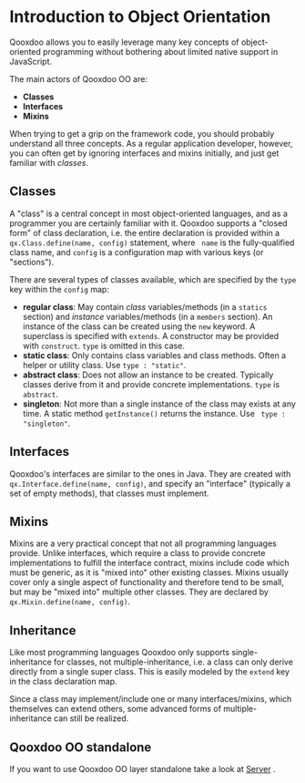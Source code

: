 # Introduction to Object Orientation

Qooxdoo allows you to easily leverage many key concepts of
object-oriented programming without bothering about limited native
support in JavaScript.

The main actors of Qooxdoo OO are:

-   **Classes**
-   **Interfaces**
-   **Mixins**

When trying to get a grip on the framework code, you should probably
understand all three concepts. As a regular application developer,
however, you can often get by ignoring interfaces and mixins
initially, and just get familiar with _classes_.

## Classes

A "class" is a central concept in most object-oriented languages, and
as a programmer you are certainly familiar with it. Qooxdoo supports a
"closed form" of class declaration, i.e. the entire declaration is
provided within a `qx.Class.define(name, config)` statement, where `
name` is the fully-qualified class name, and `config` is a
configuration map with various keys (or "sections").

There are several types of classes available, which are specified by
the `type` key within the `config` map:

-   **regular class**: May contain _class_ variables/methods (in a `statics`
    section) and _instance_ variables/methods (in a `members` section). An
    instance of the class can be created using the `new` keyword. A
    superclass is specified with `extends`. A constructor  may be provided
    with `construct`. `type` is omitted in this case.
-   **static class**: Only contains class variables and class methods. Often
    a helper or utility class. Use `type : "static"`.
-   **abstract class**: Does not allow an instance to be created. Typically
    classes derive from it and provide concrete implementations. `type` is
    `abstract`.
-   **singleton**: Not more than a single instance of the class may exists at
    any time. A static method `getInstance()` returns the instance. Use `
    type : "singleton"`.

## Interfaces

Qooxdoo's interfaces are similar to the ones in Java. They are created
with `qx.Interface.define(name, config)`, and specify an "interface"
(typically a set of empty methods), that classes must implement.

## Mixins

Mixins are a very practical concept that not all programming languages
provide. Unlike interfaces, which require a class to provide concrete
implementations to fulfill the interface contract, mixins include code
which must be generic, as it is "mixed into" other existing classes.
Mixins usually cover only a single aspect of functionality and
therefore tend to be small, but may be "mixed into"  multiple other
classes. They are declared by `qx.Mixin.define(name, config)`.

## Inheritance

Like most programming languages Qooxdoo only supports
single-inheritance for classes, not multiple-inheritance, i.e. a class
can only derive directly from a single super class. This is easily
modeled by the `extend` key in the class declaration map.

Since a class may implement/include one or many interfaces/mixins,
which themselves can extend others, some advanced forms of
multiple-inheritance can still be realized.

## Qooxdoo OO standalone

If you want to use Qooxdoo OO layer standalone take a look at [Server](../server)
           .
